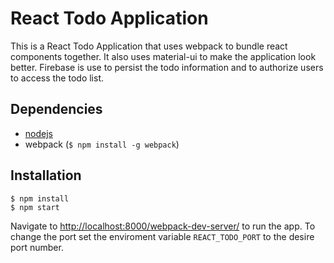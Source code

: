 # React Todo Application
This is a React Todo Application that uses webpack to bundle react components together. 
It also uses material-ui to make the application look better.
Firebase is use to persist the todo information and to authorize users to access the todo list.

## Dependencies
* [nodejs](https://nodejs.org/en/)
* webpack (`$ npm install -g webpack`)

## Installation
``` 
$ npm install
$ npm start
```
Navigate to [http://localhost:8000/webpack-dev-server/](http://localhost:8000/webpack-dev-server/) to run the app.
To change the port set the enviroment variable `REACT_TODO_PORT` to the desire port number.

